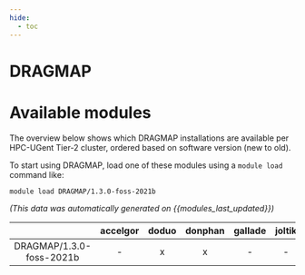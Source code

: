 ```yaml
---
hide:
  - toc
---
```


DRAGMAP
=======

# Available modules


The overview below shows which DRAGMAP installations are available per HPC-UGent Tier-2 cluster, ordered based on software version (new to old).

To start using DRAGMAP, load one of these modules using a `module load` command like:

```shell
module load DRAGMAP/1.3.0-foss-2021b
```

*(This data was automatically generated on {{modules_last_updated}})*  

| |accelgor|doduo|donphan|gallade|joltik|shinx|
| :---: | :---: | :---: | :---: | :---: | :---: | :---: |
|DRAGMAP/1.3.0-foss-2021b|-|x|x|-|-|-|
